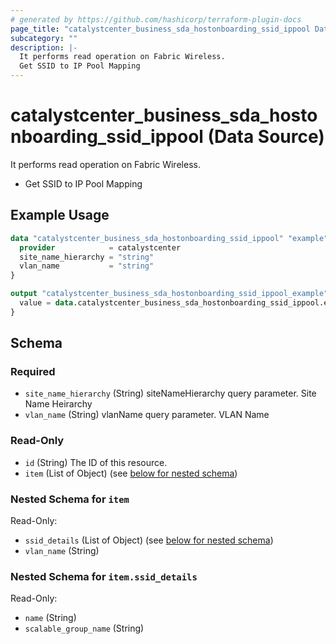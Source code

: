 ```yaml
---
# generated by https://github.com/hashicorp/terraform-plugin-docs
page_title: "catalystcenter_business_sda_hostonboarding_ssid_ippool Data Source - terraform-provider-catalystcenter"
subcategory: ""
description: |-
  It performs read operation on Fabric Wireless.
  Get SSID to IP Pool Mapping
---
```


# catalystcenter_business_sda_hostonboarding_ssid_ippool (Data Source)

It performs read operation on Fabric Wireless.

- Get SSID to IP Pool Mapping

## Example Usage

```terraform
data "catalystcenter_business_sda_hostonboarding_ssid_ippool" "example" {
  provider            = catalystcenter
  site_name_hierarchy = "string"
  vlan_name           = "string"
}

output "catalystcenter_business_sda_hostonboarding_ssid_ippool_example" {
  value = data.catalystcenter_business_sda_hostonboarding_ssid_ippool.example.item
}
```

<!-- schema generated by tfplugindocs -->
## Schema

### Required

- `site_name_hierarchy` (String) siteNameHierarchy query parameter. Site Name Heirarchy
- `vlan_name` (String) vlanName query parameter. VLAN Name

### Read-Only

- `id` (String) The ID of this resource.
- `item` (List of Object) (see [below for nested schema](#nestedatt--item))

<a id="nestedatt--item"></a>
### Nested Schema for `item`

Read-Only:

- `ssid_details` (List of Object) (see [below for nested schema](#nestedobjatt--item--ssid_details))
- `vlan_name` (String)

<a id="nestedobjatt--item--ssid_details"></a>
### Nested Schema for `item.ssid_details`

Read-Only:

- `name` (String)
- `scalable_group_name` (String)
